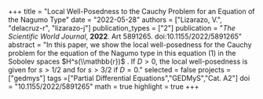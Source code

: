 +++
title = "Local Well-Posedness to the Cauchy Problem for an Equation of the Nagumo Type"
date = "2022-05-28"
authors = ["Lizarazo, V.", "delacruz-r", "lizarazo-j"]
publication_types = ["2"]
publication = "*The Scientific World Journal*, **2022**.  Art 5891265. doi:10.1155/2022/5891265"
abstract = "In this paper, we show the local well-posedness for the Cauchy problem for the equation of the Nagumo type in this equation (1) in the Sobolev spaces $H^s(\\mathbb{r})$ . If $D>0$, the local well-posedness is given for $s > 1/2$  and for $s > 3/2$ if $D=0$."
selected = false
projects = ["gedmys"]
tags =["Partial Differential Equations","GEDMyS","Cat. A2"]
doi = "10.1155/2022/5891265"
math = true
highlight = true
+++

